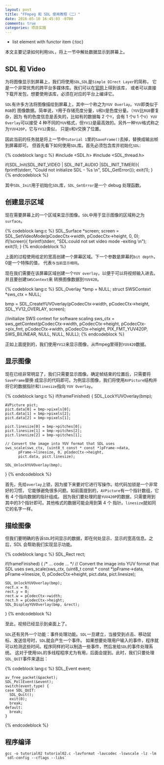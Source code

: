 ```yaml
---
layout: post
title: "FFmpeg 和 SDL 使用教程（二）"
date: 2016-05-10 16:45:03 -0700
comments: true
categories: 项目实践
---
```


* list element with functor item
{:toc}

本文主要记录如何利用`SDL`，将上一节中解处数据显示到屏幕上。  

<!--more-->

## SDL 和 Video

为将图像显示到屏幕上，我们将使用`SDL`,`SDL`是`Simple DIrect Layer`的简称，
它是一个非常优秀的跨平台多媒体库。我们可以在[官网](https://www.libsdl.org/)上得到该库，
或者可以直接下载开发包，想要使用该库，必须在对应的平台上编译它。   

`SDL`有许多方法将图像描绘到屏幕上，其中一个称之为`YUV Overlay`。`YUV`即类似于`RGB`的
图像数据。简单说，`Y`用于存储亮度分量，`U`和`V`是色度分量。（`YUV`比`RGB`要复杂，因为
有的色度信息是丢失的，比如有的数据每 2 个`Y`，会有 1 个`U` 1 个`V`）`YUV Overlay`可以接受
 4 种不同的`YUV`格式，但`YV12`是最高效的。另外一种`YUV`格式称之为`YUV420P`，它与`YV12`类似，
只是`U`和`V`交换了位置。  

因此当前的任务就是将上一节中`tutorial 1`里的`SaveFrame()`去掉，替换成输出帧到屏幕即可。
但首先看下如何使用`SDL`库。首先必须包含库并初始化`SDL`:  

{% codeblock lang:c %}
#include <SDL.h>
#include <SDL_thread.h>

if(SDL_Init(SDL_INIT_VIDEO | SDL_INIT_AUDIO |SDL_INIT_TIMER)){
    fprintf(stderr, "Could not initialize SDL - %s \n", SDL_GetError());
    exit(1);
}
{% endcodeblock %}

其中`SDL_Init`用于初始化`SDL`库，`SDL_GetError`是一个 debug 处理函数。  

## 创建显示区域

现在需要屏幕上的一个区域来显示图像。`SDL`中用于显示图像的区域称之为`surface`。  

{% codeblock lang:c %}
SDL_Surface *screen;
screen = SDL_SetVideoMode(pCodecCtx->width, pCodecCtx->height, 0, 0);
if(!screen){
    fprintf(stderr, "SDL:could not set video mode -exiting \n"); 
    exit(1);
}
{% endcodeblock %}

上面的过程使用给定的宽高创建一个屏幕区域。下一个参数是屏幕的`bit depth`，0是一个特殊的值，
代表`与当前显示相同`。  

现在我们需要在该屏幕区域创建一个`YUV overlay`，以便于可以将视频输入进去。并且要创建`SWSContext`来
转换图像数据到`YUV420`。   

{% codeblock lang:c %}
SDL_Overlay *bmp = NULL;
struct SWSContext *sws_ctx = NULL;

bmp = SDL_CreateYUVOverlay(pCodecCtx->width, pCodecCtx->height, SDL_YV12_OVERLAY, screen);

//initialize SWS context for software scaling
sws_ctx = sws_getContext(pCodecCtx->width, pCodecCtx->height, pCodecCtx->pix_fmt, pCodecCtx->width, pCodecCtx->height, PIX_FMT_YUV420P, SWS_BILINEAR, NULL, NULL, NULL);
{% endcodeblock %}

正如上面提到的，我们使用`YV12`来显示图像，从ffmpeg里得到`YUV420`数据。  

## 显示图像

现在已经非常明显了，我们只需要显示图像。确定帧结束的位置后，只需要将`SaveFrame`替换
成显示的代码即可。为例显示图像，我们将使用`AVPicture`结构并将它的数据指针和`linesize`指向
`YUV Overlay`。  

{% codeblock lang:c %}
if(frameFinished) {
    SDL_LockYUVOverlay(bmp);

    AVPicture pict;
    pict.data[0] = bmp->pixels[0];
    pict.data[1] = bmp->pixels[2];
    pict.data[2] = bmp->pixels[1];

    pict.linesize[0] = bmp->pitches[0];
    pict.linesize[1] = bmp->pitches[2];
    pict.linesize[2] = bmp->pitches[1];

    // Convert the image into YUV format that SDL uses
    sws_scale(sws_ctx, (uint8_t const * const *)pFrame->data,
	      pFrame->linesize, 0, pCodecCtx->height,
	      pict.data, pict.linesize);
    
    SDL_UnlockYUVOverlay(bmp);
  } 
{% endcodeblock %}

首先，先给`overlay`上锁，因为接下来要对它进行写操作。给代码加锁是一个非常好的习惯，
它能够避免很多问题。如前面提到的，`AVPicture`有一个指针数组，它有 4 个指向数据的指针组成。
因为我们要处理的是`YUV420P`的数据，只需要用到其中的3个指针即可。其他格式的数据可能会用到第 4 个
指针。`linesize`就如同它的名字一样。

## 描绘图像

但我们要明确的告诉`SDL`时间显示的数据，即在何处显示、显示的宽高信息。之后，SDL 会帮助我们实现显示功能。  

{% codeblock lang:c %}
SDL_Rect rect;

  if(frameFinished) {
    /* ... code ... */
    // Convert the image into YUV format that SDL uses
    sws_scale(sws_ctx, (uint8_t const * const *)pFrame->data,
              pFrame->linesize, 0, pCodecCtx->height,
	      pict.data, pict.linesize);
    
    SDL_UnlockYUVOverlay(bmp);
	rect.x = 0;
	rect.y = 0;
	rect.w = pCodecCtx->width;
	rect.h = pCodecCtx->height;
	SDL_DisplayYUVOverlay(bmp, &rect);
  }
{% endcodeblock %}

至此，视频已经显示到桌面上了。

`SDL`还有另外一个功能：事件处理功能。`SDL`一旦建立，当接受到点击、移动鼠标、发送信号时，`SDL`就会产生一个事件。
如果想要处理用户输入的事件，程序就可以检测这些时间。程序同样的可以制造一些事件，然后发给`SDL`的事件处理系统。
这对于使用`SDL`的多线程程序尤为有用，后面会提到。此时，我们只要处理`SDL_QUIT`事件来退出：  

{% codeblock lang:c %}
SDL_Event       event;

    av_free_packet(&packet);
    SDL_PollEvent(&event);
    switch(event.type) {
    case SDL_QUIT:
      SDL_Quit();
      exit(0);
      break;
    default:
      break;
    }
{% endcodeblock %}

## 程序编译

```
gcc -o tutorial02 tutorial02.c -lavformat -lavcodec -lswscale -lz -lm `sdl-config --cflags --libs`
```

